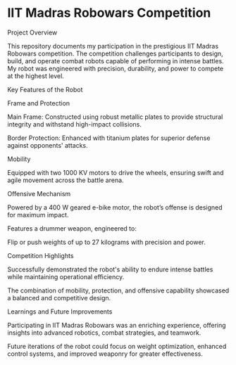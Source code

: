 # IIT Madras Robowars Competition

Project Overview

This repository documents my participation in the prestigious IIT Madras Robowars competition. The competition challenges participants to design, build, and operate combat robots capable of performing in intense battles. My robot was engineered with precision, durability, and power to compete at the highest level.

Key Features of the Robot

Frame and Protection

Main Frame: Constructed using robust metallic plates to provide structural integrity and withstand high-impact collisions.

Border Protection: Enhanced with titanium plates for superior defense against opponents' attacks.

Mobility

Equipped with two 1000 KV motors to drive the wheels, ensuring swift and agile movement across the battle arena.

Offensive Mechanism

Powered by a 400 W geared e-bike motor, the robot’s offense is designed for maximum impact.

Features a drummer weapon, engineered to:

Flip or push weights of up to 27 kilograms with precision and power.

Competition Highlights

Successfully demonstrated the robot's ability to endure intense battles while maintaining operational efficiency.

The combination of mobility, protection, and offensive capability showcased a balanced and competitive design.

Learnings and Future Improvements

Participating in IIT Madras Robowars was an enriching experience, offering insights into advanced robotics, combat strategies, and teamwork.

Future iterations of the robot could focus on weight optimization, enhanced control systems, and improved weaponry for greater effectiveness.

